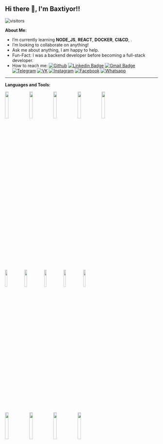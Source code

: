 ## Hi there 👋, I'm Baxtiyor!!
![visitors](https://visitor-badge.glitch.me/badge?page_id=baxt1yor)

**About Me:**
- I’m currently learning __NODE_JS__, __REACT__, __DOCKER__, __CI&CD__, .
- I’m looking to collaborate on anything!
- Ask me about anything, I am happy to help.
- Fun-Fact: I was a backend developer before becoming a full-stack developer.
- How to reach me:
[![Github](https://img.shields.io/badge/-Github-000?style=flat&logo=Github&logoColor=white)](https://github.com/baxt1yor)
[![Linkedin Badge](https://img.shields.io/badge/-LinkedIn-blue?style=flat-square&logo=Linkedin&logoColor=white&link=https://www.linkedin.com/in/baxtiyor-eshametov-99659119a)](https://www.linkedin.com/in/baxtiyor-eshametov-99659119a)
[![Gmail Badge](https://img.shields.io/badge/-Gmail-c14438?style=flat-square&logo=Gmail&logoColor=white&link=mailto:0898baxti@gmail.com)](mailto:0898baxti@gmail.com)
[![Telegram](https://img.shields.io/badge/-Telegram-2CA5E0?style=flat-square&logo=telegram&logoColor=white)](https://t.me/baxt1y0r)
[![VK](https://img.shields.io/badge/-VK-2CA5E0?style=flat-square&logo=VK&logoColor=white)](https://vk.com/realvirus)
[![Instagram](https://img.shields.io/badge/-Instagram-f09433?style=flat-square&logo=instagram&logoColor=white)](https://instagram.com/baxt1yor_)
[![Facebook](https://img.shields.io/badge/-Facebook-2CA5E0?style=flat-square&logo=facebook&logoColor=white)](https://www.facebook.com/baxtiyor.eshametov)
[![Whatsapp](https://img.shields.io/badge/-Whatsapp-24cc63?style=flat-square&logo=whatsapp&logoColor=white)](https://wa.me/999690898)

---
**Languages and Tools:**
<p>
  <code><img width="15%"  src="https://www.vectorlogo.zone/logos/php/php-ar21.svg"></code>
  <code><img width="15%"  src="https://www.vectorlogo.zone/logos/typescriptlang/typescriptlang-ar21.svg"></code>
  <code><img width="15%" src="https://www.vectorlogo.zone/logos/laravel/laravel-ar21.svg"></code>
  <code><img width="15%" src="https://www.vectorlogo.zone/logos/getbootstrap/getbootstrap-ar21.svg"></code>
  <code><img width="15%" src="https://www.vectorlogo.zone/logos/tailwindcss/tailwindcss-ar21.svg"></code>
  <br />
  <code><img width="12%" src="https://www.vectorlogo.zone/logos/javascript/javascript-ar21.svg"></code>
  <code><img width="12%" src="https://www.vectorlogo.zone/logos/reactjs/reactjs-ar21.svg"></code>
  <code><img width="12%" src="https://www.vectorlogo.zone/logos/vuejs/vuejs-ar21.svg"></code>  
  <code><img width="12%" src="https://www.vectorlogo.zone/logos/npmjs/npmjs-ar21.svg"></code>
  <code><img width="12%" src="https://www.vectorlogo.zone/logos/js_webpack/js_webpack-ar21.svg"></code>
  <br />
  <code><img width="15%" src="https://www.vectorlogo.zone/logos/mysql/mysql-ar21.svg"></code>
  <code><img width="15%" src="https://www.vectorlogo.zone/logos/postgresql/postgresql-ar21.svg"></code>
  <code><img width="15%" src="https://www.vectorlogo.zone/logos/nodejs/nodejs-ar21.svg"></code>
  <code><img width="15%" src="https://www.vectorlogo.zone/logos/nestjs/nestjs-ar21.svg"></code>
  <!-- <code><img width="15%" src="https://www.vectorlogo.zone/logos/docker/docker-ar21.svg"></code> -->
</p>
